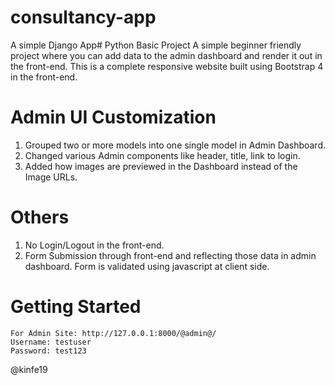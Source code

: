 # consultancy-app
A simple Django App# Python Basic Project
A simple beginner friendly project where you can add data to the admin dashboard and render it out in the front-end. This is a complete responsive website built using Bootstrap 4 in the front-end.

# Admin UI Customization
1. Grouped two or more models into one single model in Admin Dashboard.
2. Changed various Admin components like header, title, link to login.
3. Added how images are previewed in the Dashboard instead of the Image URLs.

# Others
1. No Login/Logout in the front-end.
2. Form Submission through front-end and reflecting those data in admin dashboard. Form is validated using javascript at client side. 
# Getting Started
```
For Admin Site: http://127.0.0.1:8000/@admin@/
Username: testuser
Password: test123
```
@kinfe19

